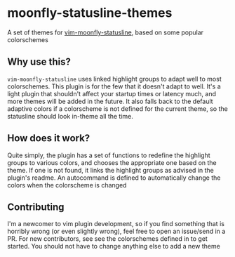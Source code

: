 # moonfly-statusline-themes
A set of themes for [vim-moonfly-statusline](https://github.com/bluz71/vim-moonfly-statusline), based on some popular colorschemes  

## Why use this?
`vim-moonfly-statusline` uses linked highlight groups to adapt well to most colorschemes. This plugin is for the few that it doesn't adapt to well. It's a light plugin that shouldn't affect your startup times or latency much, and more themes will be added in the future. It also falls back to the default adaptive colors if a colorscheme is not defined for the current theme, so the statusline should look in-theme all the time.  

## How does it work?
Quite simply, the plugin has a set of functions to redefine the highlight groups to various colors, and chooses the appropriate one based on the theme. If one is not found, it links the highlight groups as advised in the plugin's readme. An autocommand is defined to automatically change the colors when the colorscheme is changed  

## Contributing
I'm a newcomer to vim plugin development, so if you find something that is horribly wrong (or even slightly wrong), feel free to open an issue/send in a PR. For new contributors, see see the colorschemes defined in [](autoload/moonfly_statusline_themes/themes) to get started. You should not have to change anything else to add a new theme  

